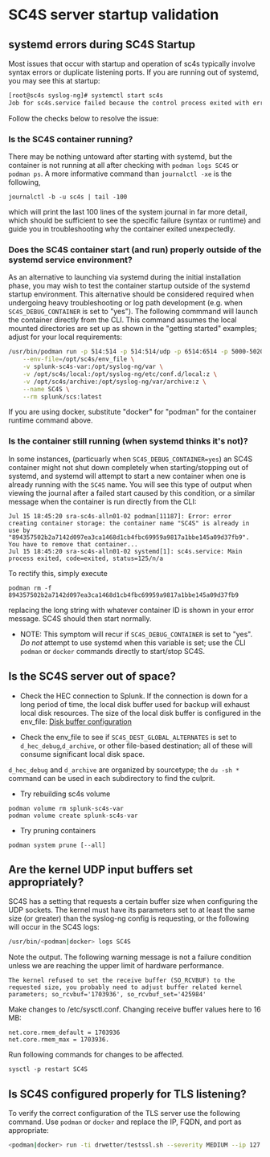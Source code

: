 # SC4S server startup validation
## systemd errors during SC4S Startup 
Most issues that occur with startup and operation of sc4s typically involve syntax errors or duplicate listening ports.  If you are
running out of systemd, you may see this at startup:

```bash
[root@sc4s syslog-ng]# systemctl start sc4s
Job for sc4s.service failed because the control process exited with error code. See "systemctl status sc4s.service" and "journalctl -xe" for details.
```
Follow the checks below to resolve the issue:

### Is the SC4S container running?
There may be nothing untoward after starting with systemd, but the container is not running at all
after checking with `podman logs SC4S` or `podman ps`.  A more informative command than `journalctl -xe` is the following,
```
journalctl -b -u sc4s | tail -100
```
which will print the last 100 lines of the system journal in far more detail, which should be sufficient to see the specific failure
(syntax or runtime) and guide you in troubleshooting why the container exited unexpectedly.

### Does the SC4S container start (and run) properly outside of the systemd service environment? 
As an alternative to launching via systemd during the initial installation phase, you may wish to test the container startup outside of the
systemd startup environment. This alternative should be considered required when undergoing heavy troubleshooting or log path development (e.g.
when `SC4S_DEBUG_CONTAINER` is set to "yes").  The following commmand will launch the container directly from the CLI.
This command assumes the local mounted directories are set up as shown in the "getting started" examples; adjust for your local requirements:

```bash
/usr/bin/podman run -p 514:514 -p 514:514/udp -p 6514:6514 -p 5000-5020:5000-5020 -p 5000-5020:5000-5020/udp \
    --env-file=/opt/sc4s/env_file \
    -v splunk-sc4s-var:/opt/syslog-ng/var \
    -v /opt/sc4s/local:/opt/syslog-ng/etc/conf.d/local:z \
    -v /opt/sc4s/archive:/opt/syslog-ng/var/archive:z \
    --name SC4S \
    --rm splunk/scs:latest
```

If you are using docker, substitute "docker" for "podman" for the container runtime command above.

### Is the container still running (when systemd thinks it's not)?

In some instances, (particuarly when `SC4S_DEBUG_CONTAINER=yes`) an SC4S container might not shut down completely when starting/stopping
out of systemd, and systemd will attempt to start a new container when one is already running with the `SC4S` name.
You will see this type of output when viewing the journal after a failed start caused by this condition, or a similar message when the container
is run directly from the CLI:

```
Jul 15 18:45:20 sra-sc4s-alln01-02 podman[11187]: Error: error creating container storage: the container name "SC4S" is already in use by "894357502b2a7142d097ea3ca1468d1cb4fbc69959a9817a1bbe145a09d37fb9". You have to remove that container...
Jul 15 18:45:20 sra-sc4s-alln01-02 systemd[1]: sc4s.service: Main process exited, code=exited, status=125/n/a
```

To rectify this, simply execute
```
podman rm -f 894357502b2a7142d097ea3ca1468d1cb4fbc69959a9817a1bbe145a09d37fb9
```

replacing the long string with whatever container ID is shown in your error message.  SC4S should then start normally.

* NOTE:  This symptom will recur if `SC4S_DEBUG_CONTAINER` is set to "yes".  _Do not_ attempt to use systemd when this variable is set; use the
CLI `podman` or `docker` commands directly to start/stop SC4S.

##  Is the SC4S server out of space?
* Check the HEC connection to Splunk. If the connection is down for a long period of time, the local disk buffer used for backup will exhaust local
disk resources.  The size of the local disk buffer is configured in the env_file: [Disk buffer configuration](https://splunk-connect-for-syslog.readthedocs.io/en/master/configuration/#disk-buffer-variables)

* Check the env_file to see if `SC4S_DEST_GLOBAL_ALTERNATES` is set to `d_hec_debug`,`d_archive`, or other file-based destination; all of these will
consume significant local disk space.

`d_hec_debug` and `d_archive` are organized by sourcetype; the `du -sh *` command can be used in each subdirectory to find the culprit. 

* Try rebuilding sc4s volume
```
podman volume rm splunk-sc4s-var
podman volume create splunk-sc4s-var
```
* Try pruning containers
```
podman system prune [--all]
``` 

## Are the kernel UDP input buffers set appropriately?

SC4S has a setting that requests a certain buffer size when configuring the UDP sockets.  The kernel must have its parameters set to at least the
same size (or greater) than the syslog-ng config is requesting, or the following will occur in the SC4S logs:

```bash
/usr/bin/<podman|docker> logs SC4S
```
Note the output. The following warning message is not a failure condition unless we are reaching the upper limit of hardware performance.
```
The kernel refused to set the receive buffer (SO_RCVBUF) to the requested size, you probably need to adjust buffer related kernel parameters; so_rcvbuf='1703936', so_rcvbuf_set='425984'
```
Make changes to /etc/sysctl.conf. Changing receive buffer values here to 16 MB:

```
net.core.rmem_default = 1703936
net.core.rmem_max = 1703936. 
```
Run following commands for changes to be affected.
```
sysctl -p restart SC4S 
```

## Is SC4S configured properly for TLS listening?

To verify the correct configuration of the TLS server use the following command. Use `podman` or `docker` and replace the IP, FQDN,
and port as appropriate:

```bash
<podman|docker> run -ti drwetter/testssl.sh --severity MEDIUM --ip 127.0.0.1 selfsigned.example.com:6510
```
